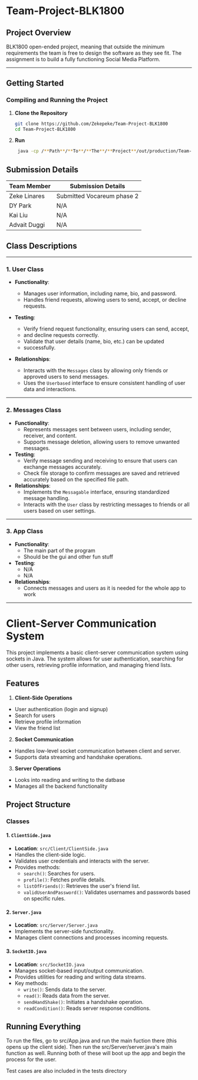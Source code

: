 # Team-Project-BLK1800

## Project Overview
BLK1800 open-ended project, meaning that outside the minimum
requirements the team is free to design the software as they
see fit. The assignment is to build a fully
functioning Social Media Platform.

---

## Getting Started

### Compiling and Running the Project
1. **Clone the Repository**
   ```bash
   git clone https://github.com/Zekepeke/Team-Project-BLK1800
   cd Team-Project-BLK1800
2. **Run**
   ```bash
    java -cp /**Path**/**To**/**The**/**Project**/out/production/Team-Project-BLK1800 src.App


## Submission Details

| Team Member | Submission Details              |
|-------------|---------------------------------|
| Zeke Linares  | Submitted Vocareum phase 2   |
| DY Park   | N/A         |
| Kai Liu   | N/A                             |
| Advait Duggi   | N/A                             |

## Class Descriptions
---

### 1. User Class
* **Functionality**:
  * Manages user information, including name, bio, and password.
  * Handles friend requests, allowing users to send, accept, or decline requests.

* **Testing**:
  * Verify friend request functionality, ensuring users can send, accept,
  * and decline requests correctly.
  * Validate that user details (name, bio, etc.) can be updated
  * successfully.
* **Relationships**:
  * Interacts with the `Messages` class by allowing only friends or
    approved users to send messages.
  * Uses the `Userbased` interface to ensure consistent handling of
    user data and interactions.

---

### 2. Messages Class
* **Functionality**:
  * Represents messages sent between users, including sender, receiver, and content.
  * Supports message deletion, allowing users to remove unwanted messages.
* **Testing**:
  * Verify message sending and receiving to ensure that users can exchange messages accurately.
  * Check file storage to confirm messages are saved and retrieved
    accurately based on the specified file path.
* **Relationships**:
  * Implements the `Messagable` interface, ensuring standardized
    message handling.
  * Interacts with the `User` class by restricting messages to
    friends or all users based on user settings.
---

### 3. App Class
* **Functionality**:
  * The main part of the program
  * Should be the gui and other fun stuff
* **Testing**:
  * N/A
  * N/A
* **Relationships**:
  * Connects messages and users as it is needed for the whole app to work
---

# Client-Server Communication System

This project implements a basic client-server communication system using sockets in Java. The system allows for user authentication, searching for other users, retrieving profile information, and managing friend lists.

## Features

1. **Client-Side Operations**
  - User authentication (login and signup)
  - Search for users
  - Retrieve profile information
  - View the friend list

2. **Socket Communication**
  - Handles low-level socket communication between client and server.
  - Supports data streaming and handshake operations.
3. **Server Operations**
  - Looks into reading and writing to the datbase
  - Manages all the backend functionality
## Project Structure

### Classes

#### 1. `ClientSide.java`
- **Location**: `src/Client/ClientSide.java`
- Handles the client-side logic.
- Validates user credentials and interacts with the server.
- Provides methods:
  - `search()`: Searches for users.
  - `profile()`: Fetches profile details.
  - `listOfFriends()`: Retrieves the user's friend list.
  - `validUserAndPassword()`: Validates usernames and passwords based on specific rules.

#### 2. `Server.java`
- **Location**: `src/Server/Server.java`
- Implements the server-side functionality.
- Manages client connections and processes incoming requests.

#### 3. `SocketIO.java`
- **Location**: `src/SocketIO.java`
- Manages socket-based input/output communication.
- Provides utilities for reading and writing data streams.
- Key methods:
  - `write()`: Sends data to the server.
  - `read()`: Reads data from the server.
  - `sendHandShake()`: Initiates a handshake operation.
  - `readCondition()`: Reads server response conditions.

## Running Everything

To run the files, go to src/App.java and run the main fuction there (this opens up the client side). Then run the src/Server/server.java's main function as well. Running both of these will boot up the app and begin the process for the user.

Test cases are also included in the tests directory
